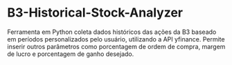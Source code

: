 # B3-Historical-Stock-Analyzer
Ferramenta em Python coleta dados históricos das ações da B3 baseado em períodos personalizados pelo usuário, utilizando a API yfinance. Permite inserir outros parâmetros como porcentagem de ordem de compra, margem de lucro e porcentagem de ganho desejado.
